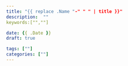 ```yaml
---
title: "{{ replace .Name "-" " " | title }}"
description:  ""
keywords:["",""]

date: {{ .Date }}
draft: true

tags: [""]
categories: [""]
---
```


